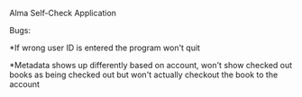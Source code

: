 Alma Self-Check Application

Bugs:

*If wrong user ID is entered the program won't quit

*Metadata shows up differently based on account, won't show checked out books as being checked out but won't actually checkout the book to the account
